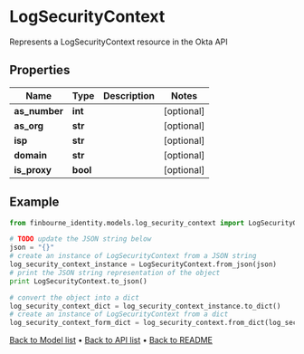 # LogSecurityContext

Represents a LogSecurityContext resource in the Okta API

## Properties
Name | Type | Description | Notes
------------ | ------------- | ------------- | -------------
**as_number** | **int** |  | [optional] 
**as_org** | **str** |  | [optional] 
**isp** | **str** |  | [optional] 
**domain** | **str** |  | [optional] 
**is_proxy** | **bool** |  | [optional] 

## Example

```python
from finbourne_identity.models.log_security_context import LogSecurityContext

# TODO update the JSON string below
json = "{}"
# create an instance of LogSecurityContext from a JSON string
log_security_context_instance = LogSecurityContext.from_json(json)
# print the JSON string representation of the object
print LogSecurityContext.to_json()

# convert the object into a dict
log_security_context_dict = log_security_context_instance.to_dict()
# create an instance of LogSecurityContext from a dict
log_security_context_form_dict = log_security_context.from_dict(log_security_context_dict)
```
[Back to Model list](../README.md#documentation-for-models) &#8226; [Back to API list](../README.md#documentation-for-api-endpoints) &#8226; [Back to README](../README.md)


